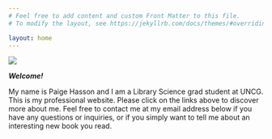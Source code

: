 ```yaml
---
# Feel free to add content and custom Front Matter to this file.
# To modify the layout, see https://jekyllrb.com/docs/themes/#overriding-theme-defaults

layout: home
---
```

<img src="https://images.pexels.com/photos/590493/pexels-photo-590493.jpeg?auto=compress&cs=tinysrgb&dpr=1&w=500">

**_Welcome!_**

My name is Paige Hasson and I am a Library Science grad student at UNCG. This is my professional website. Please click on the links above to discover more about me. Feel free to contact me at my email address below if you have any questions or inquiries, or if you simply want to tell me about an interesting new book you read.
